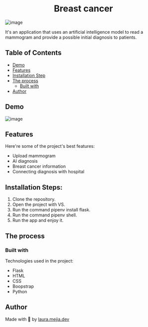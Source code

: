 <h1 align="center" id="title">Breast cancer</h1>


![image](https://github.com/lauramejia900/BreastCancer/assets/93622576/8ca70065-8918-4617-98f2-1407302e4669)



<p id="description">It's an application that uses an artificial intelligence model to read a mammogram and provide a possible initial diagnosis to patients.</p>

## Table of Contents

- [Demo](#demo)
- [Features](#features)
- [Installation Step](#installation-steps)
- [The process](#the-process)
  - [Built with](#built-with)
- [Author](#author)

## Demo
![image](https://github.com/lauramejia900/BreastCancer/assets/93622576/63c6493a-4b94-4d96-adf8-a8972c221fb7)



  
## Features

Here're some of the project's best features:

*   Upload mammogram
*   AI diagnosis
*   Breast cancer information
*   Connecting diagnosis with hospital

## Installation Steps:

1. Clone the repository.
2. Open the project with VS.
3. Run the command pipenv install flask.
4. Run the command pipenv shell.
5. Run the app and enjoy it.

## The process 
### Built with

Technologies used in the project:

*   Flask
*   HTML
*   CSS
*   Boopstrap
*   Python


## Author

Made with 💜 by [laura.mejia.dev](https://instagram.com/laura.mejia.dev)


